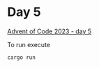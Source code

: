 # Day 5

[Advent of Code 2023 - day 5](https://adventofcode.com/2023/day/5)

To run execute

```
cargo run
```
